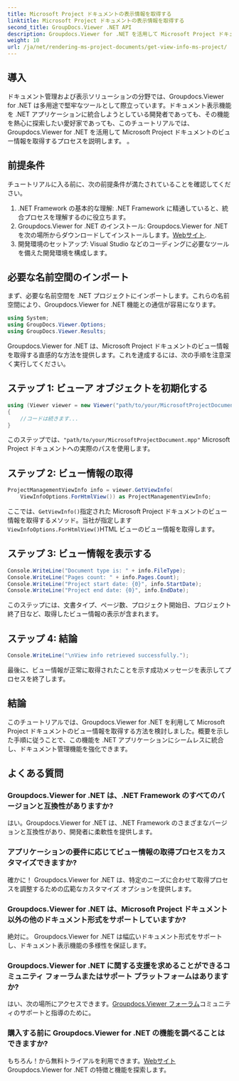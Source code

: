 ```yaml
---
title: Microsoft Project ドキュメントの表示情報を取得する
linktitle: Microsoft Project ドキュメントの表示情報を取得する
second_title: GroupDocs.Viewer .NET API
description: Groupdocs.Viewer for .NET を活用して Microsoft Project ドキュメントのビュー情報を簡単に取得するための包括的なチュートリアルをご覧ください。
weight: 10
url: /ja/net/rendering-ms-project-documents/get-view-info-ms-project/
---
```

## 導入
ドキュメント管理および表示ソリューションの分野では、Groupdocs.Viewer for .NET は多用途で堅牢なツールとして際立っています。ドキュメント表示機能を .NET アプリケーションに統合しようとしている開発者であっても、その機能を熱心に探索したい愛好家であっても、このチュートリアルでは、Groupdocs.Viewer for .NET を活用して Microsoft Project ドキュメントのビュー情報を取得するプロセスを説明します。 。
## 前提条件
チュートリアルに入る前に、次の前提条件が満たされていることを確認してください。
1. .NET Framework の基本的な理解: .NET Framework に精通していると、統合プロセスを理解するのに役立ちます。
2.  Groupdocs.Viewer for .NET のインストール: Groupdocs.Viewer for .NET を次の場所からダウンロードしてインストールします。[Webサイト](https://releases.groupdocs.com/viewer/net/).
3. 開発環境のセットアップ: Visual Studio などのコーディングに必要なツールを備えた開発環境を構成します。

## 必要な名前空間のインポート
まず、必要な名前空間を .NET プロジェクトにインポートします。これらの名前空間により、Groupdocs.Viewer for .NET 機能との通信が容易になります。

```csharp
using System;
using GroupDocs.Viewer.Options;
using GroupDocs.Viewer.Results;
```

Groupdocs.Viewer for .NET は、Microsoft Project ドキュメントのビュー情報を取得する直感的な方法を提供します。これを達成するには、次の手順を注意深く実行してください。
## ステップ 1: ビューア オブジェクトを初期化する
```csharp
using (Viewer viewer = new Viewer("path/to/your/MicrosoftProjectDocument.mpp"))
{
    //コードは続きます...
}
```
このステップでは、`"path/to/your/MicrosoftProjectDocument.mpp"` Microsoft Project ドキュメントへの実際のパスを使用します。
## ステップ 2: ビュー情報の取得
```csharp
ProjectManagementViewInfo info = viewer.GetViewInfo(
    ViewInfoOptions.ForHtmlView()) as ProjectManagementViewInfo;
```
ここでは、`GetViewInfo()`指定された Microsoft Project ドキュメントのビュー情報を取得するメソッド。当社が指定します`ViewInfoOptions.ForHtmlView()`HTML ビューのビュー情報を取得します。
## ステップ 3: ビュー情報を表示する
```csharp
Console.WriteLine("Document type is: " + info.FileType);
Console.WriteLine("Pages count: " + info.Pages.Count);
Console.WriteLine("Project start date: {0}", info.StartDate);
Console.WriteLine("Project end date: {0}", info.EndDate);
```
このステップには、文書タイプ、ページ数、プロジェクト開始日、プロジェクト終了日など、取得したビュー情報の表示が含まれます。
## ステップ 4: 結論
```csharp
Console.WriteLine("\nView info retrieved successfully.");
```
最後に、ビュー情報が正常に取得されたことを示す成功メッセージを表示してプロセスを終了します。

## 結論
このチュートリアルでは、Groupdocs.Viewer for .NET を利用して Microsoft Project ドキュメントのビュー情報を取得する方法を検討しました。概要を示した手順に従うことで、この機能を .NET アプリケーションにシームレスに統合し、ドキュメント管理機能を強化できます。
## よくある質問

### Groupdocs.Viewer for .NET は、.NET Framework のすべてのバージョンと互換性がありますか?

はい。Groupdocs.Viewer for .NET は、.NET Framework のさまざまなバージョンと互換性があり、開発者に柔軟性を提供します。

### アプリケーションの要件に応じてビュー情報の取得プロセスをカスタマイズできますか?

確かに！ Groupdocs.Viewer for .NET は、特定のニーズに合わせて取得プロセスを調整するための広範なカスタマイズ オプションを提供します。

### Groupdocs.Viewer for .NET は、Microsoft Project ドキュメント以外の他のドキュメント形式をサポートしていますか?

絶対に。 Groupdocs.Viewer for .NET は幅広いドキュメント形式をサポートし、ドキュメント表示機能の多様性を保証します。

### Groupdocs.Viewer for .NET に関する支援を求めることができるコミュニティ フォーラムまたはサポート プラットフォームはありますか?

はい、次の場所にアクセスできます。[Groupdocs.Viewer フォーラム](https://forum.groupdocs.com/c/viewer/9)コミュニティのサポートと指導のために。

### 購入する前に Groupdocs.Viewer for .NET の機能を調べることはできますか?

もちろん！から無料トライアルを利用できます。[Webサイト](https://releases.groupdocs.com/) Groupdocs.Viewer for .NET の特徴と機能を探索します。